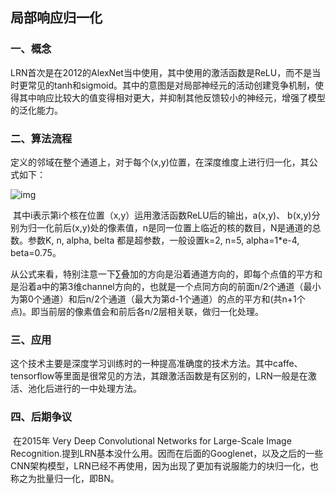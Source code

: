 ## 局部响应归一化

###  一、概念

​        LRN首次是在2012的AlexNet当中使用，其中使用的激活函数是ReLU，而不是当时更常见的tanh和sigmoid。其中的意图是对局部神经元的活动创建竞争机制，使得其中响应比较大的值变得相对更大，并抑制其他反馈较小的神经元，增强了模型的泛化能力。

### 二、算法流程

​         定义的邻域在整个通道上，对于每个(x,y)位置，在深度维度上进行归一化，其公式如下：

![img](file:///C:\Users\asus\AppData\Local\Temp\ksohtml14668\wps1.jpg) 

​        其中i表示第i个核在位置（x,y）运用激活函数ReLU后的输出，a(x,y)、 b(x,y)分别为归一化前后(x,y)处的像素值，n是同一位置上临近的核的数目，N是通道的总数。参数K, n, alpha, belta 都是超参数，一般设置k=2, n=5, alpha=1*e-4, beta=0.75。

​        从公式来看，特别注意一下∑叠加的方向是沿着通道方向的，即每个点值的平方和是沿着a中的第3维channel方向的，也就是一个点同方向的前面n/2个通道（最小为第0个通道）和后n/2个通道（最大为第d-1个通道）的点的平方和(共n+1个点)。即当前层的像素值会和前后各n/2层相关联，做归一化处理。

### 三、应用

​        这个技术主要是深度学习训练时的一种提高准确度的技术方法。其中caffe、tensorflow等里面是很常见的方法，其跟激活函数是有区别的，LRN一般是在激活、池化后进行的一中处理方法。

### 四、后期争议

​       在2015年 Very Deep Convolutional Networks for Large-Scale Image Recognition.提到LRN基本没什么用。因而在后面的Googlenet，以及之后的一些CNN架构模型，LRN已经不再使用，因为出现了更加有说服能力的块归一化，也称之为批量归一化，即BN。
